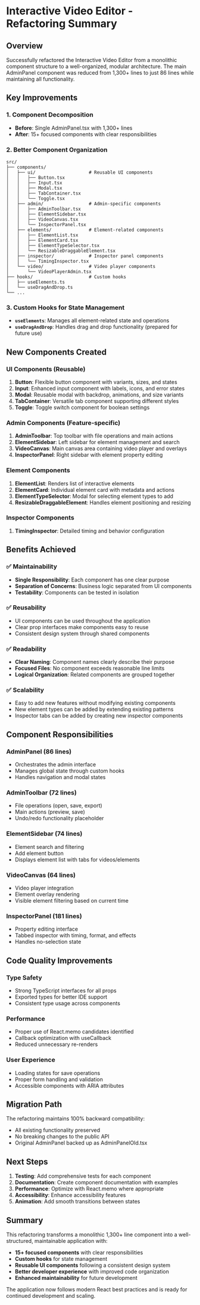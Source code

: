 # Interactive Video Editor - Refactoring Summary

## Overview
Successfully refactored the Interactive Video Editor from a monolithic component structure to a well-organized, modular architecture. The main AdminPanel component was reduced from 1,300+ lines to just 86 lines while maintaining all functionality.

## Key Improvements

### 1. Component Decomposition
- **Before**: Single AdminPanel.tsx with 1,300+ lines
- **After**: 15+ focused components with clear responsibilities

### 2. Better Component Organization
```
src/
├── components/
│   ├── ui/                    # Reusable UI components
│   │   ├── Button.tsx
│   │   ├── Input.tsx
│   │   ├── Modal.tsx
│   │   ├── TabContainer.tsx
│   │   └── Toggle.tsx
│   ├── admin/                 # Admin-specific components
│   │   ├── AdminToolbar.tsx
│   │   ├── ElementSidebar.tsx
│   │   ├── VideoCanvas.tsx
│   │   └── InspectorPanel.tsx
│   ├── elements/              # Element-related components
│   │   ├── ElementList.tsx
│   │   ├── ElementCard.tsx
│   │   ├── ElementTypeSelector.tsx
│   │   └── ResizableDraggableElement.tsx
│   ├── inspector/             # Inspector panel components
│   │   └── TimingInspector.tsx
│   └── video/                 # Video player components
│       └── VideoPlayerAdmin.tsx
├── hooks/                     # Custom hooks
│   ├── useElements.ts
│   └── useDragAndDrop.ts
└── ...
```

### 3. Custom Hooks for State Management
- **`useElements`**: Manages all element-related state and operations
- **`useDragAndDrop`**: Handles drag and drop functionality (prepared for future use)

## New Components Created

### UI Components (Reusable)
1. **Button**: Flexible button component with variants, sizes, and states
2. **Input**: Enhanced input component with labels, icons, and error states
3. **Modal**: Reusable modal with backdrop, animations, and size variants
4. **TabContainer**: Versatile tab component supporting different styles
5. **Toggle**: Toggle switch component for boolean settings

### Admin Components (Feature-specific)
1. **AdminToolbar**: Top toolbar with file operations and main actions
2. **ElementSidebar**: Left sidebar for element management and search
3. **VideoCanvas**: Main canvas area containing video player and overlays
4. **InspectorPanel**: Right sidebar with element property editing

### Element Components
1. **ElementList**: Renders list of interactive elements
2. **ElementCard**: Individual element card with metadata and actions
3. **ElementTypeSelector**: Modal for selecting element types to add
4. **ResizableDraggableElement**: Handles element positioning and resizing

### Inspector Components
1. **TimingInspector**: Detailed timing and behavior configuration

## Benefits Achieved

### ✅ Maintainability
- **Single Responsibility**: Each component has one clear purpose
- **Separation of Concerns**: Business logic separated from UI components
- **Testability**: Components can be tested in isolation

### ✅ Reusability
- UI components can be used throughout the application
- Clear prop interfaces make components easy to reuse
- Consistent design system through shared components

### ✅ Readability
- **Clear Naming**: Component names clearly describe their purpose
- **Focused Files**: No component exceeds reasonable line limits
- **Logical Organization**: Related components are grouped together

### ✅ Scalability
- Easy to add new features without modifying existing components
- New element types can be added by extending existing patterns
- Inspector tabs can be added by creating new inspector components

## Component Responsibilities

### AdminPanel (86 lines)
- Orchestrates the admin interface
- Manages global state through custom hooks
- Handles navigation and modal states

### AdminToolbar (72 lines)
- File operations (open, save, export)
- Main actions (preview, save)
- Undo/redo functionality placeholder

### ElementSidebar (74 lines)  
- Element search and filtering
- Add element button
- Displays element list with tabs for videos/elements

### VideoCanvas (64 lines)
- Video player integration
- Element overlay rendering
- Visible element filtering based on current time

### InspectorPanel (181 lines)
- Property editing interface
- Tabbed inspector with timing, format, and effects
- Handles no-selection state

## Code Quality Improvements

### Type Safety
- Strong TypeScript interfaces for all props
- Exported types for better IDE support
- Consistent type usage across components

### Performance
- Proper use of React.memo candidates identified
- Callback optimization with useCallback
- Reduced unnecessary re-renders

### User Experience
- Loading states for save operations
- Proper form handling and validation
- Accessible components with ARIA attributes

## Migration Path
The refactoring maintains 100% backward compatibility:
- All existing functionality preserved
- No breaking changes to the public API
- Original AdminPanel backed up as AdminPanelOld.tsx

## Next Steps
1. **Testing**: Add comprehensive tests for each component
2. **Documentation**: Create component documentation with examples
3. **Performance**: Optimize with React.memo where appropriate
4. **Accessibility**: Enhance accessibility features
5. **Animation**: Add smooth transitions between states

## Summary
This refactoring transforms a monolithic 1,300+ line component into a well-structured, maintainable application with:
- **15+ focused components** with clear responsibilities
- **Custom hooks** for state management
- **Reusable UI components** following a consistent design system
- **Better developer experience** with improved code organization
- **Enhanced maintainability** for future development

The application now follows modern React best practices and is ready for continued development and scaling.
